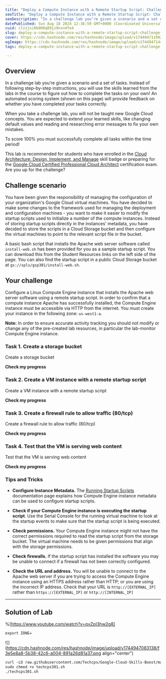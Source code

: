 ```yaml
---
title: "Deploy a Compute Instance with a Remote Startup Script: Challenge Lab - GSP301"
seoTitle: "Deploy a Compute Instance with a Remote Startup Script: Challenge Lab"
seoDescription: "In a challenge lab you’re given a scenario and a set of tasks. Instead of following step-by-step instructions, you will use the skills learned from the labs"
datePublished: Sun Aug 18 2024 12:36:59 GMT+0000 (Coordinated Universal Time)
cuid: clzzjxi0b000q09jz9nsn4fo4
slug: deploy-a-compute-instance-with-a-remote-startup-script-challenge-lab-gsp301
cover: https://cdn.hashnode.com/res/hashnode/image/upload/v1744947119922/7d612a41-dfab-42a1-94a9-86ffa8ca05c3.png
ogImage: https://cdn.hashnode.com/res/hashnode/image/upload/v1744947144059/819e95e3-b4ba-4019-8ded-f6d2711ed6c7.png
tags: deploy-a-compute-instance-with-a-remote-startup-script-challenge-lab-gsp301, gsp301, deploy-a-compute-instance-with-a-remote-startup-script-challenge-lab

---
```


## **Overview**

In a challenge lab you’re given a scenario and a set of tasks. Instead of following step-by-step instructions, you will use the skills learned from the labs in the course to figure out how to complete the tasks on your own! An automated scoring system (shown on this page) will provide feedback on whether you have completed your tasks correctly.

When you take a challenge lab, you will not be taught new Google Cloud concepts. You are expected to extend your learned skills, like changing default values and reading and researching error messages to fix your own mistakes.

To score 100% you must successfully complete all tasks within the time period!

This lab is recommended for students who have enrolled in the [Cloud Architecture: Design, Implement, and Manage](https://www.cloudskillsboost.google/course_templates/640) skill badge or preparing for the [Google Cloud Certified Professional Cloud Architect](https://cloud.google.com/certification/cloud-architect) certification exam. Are you up for the challenge?

## **Challenge scenario**

You have been given the responsibility of managing the configuration of your organization's Google Cloud virtual machines. You have decided to make some changes to the framework used for managing the deployment and configuration machines - you want to make it easier to modify the startup scripts used to initialize a number of the compute instances. Instead of storing startup scripts directly in the instances' metadata, you have decided to store the scripts in a Cloud Storage bucket and then configure the virtual machines to point to the relevant script file in the bucket.

A basic bash script that installs the Apache web server software called `install-web.sh` has been provided for you as a sample startup script. You can download this from the Student Resources links on the left side of the page. You can also find the startup script in a public Cloud Storage bucket at `gs://spls/gsp301/install-web.sh`.

## **Your challenge**

Configure a Linux Compute Engine instance that installs the Apache web server software using a remote startup script. In order to confirm that a compute instance Apache has successfully installed, the Compute Engine instance must be accessible via HTTP from the internet. You must create your instance in the following zone: `us-west1-a`.

**Note:** In order to ensure accurate activity tracking you should not modify or change any of the pre-created lab resources, in particular the lab-monitor Compute Engine instance.

### Task 1. Create a storage bucket

Create a storage bucket

**Check my progress**

### Task 2. Create a VM instance with a remote startup script

Create a VM instance with a remote startup script

**Check my progress**

### Task 3. Create a firewall rule to allow traffic (80/tcp)

Create a firewall rule to allow traffic (80/tcp)

**Check my progress**

### Task 4. Test that the VM is serving web content

Test that the VM is serving web content

**Check my progress**

### Tips and Tricks

* **Configure Instance Metadata.** The [Running Startup Scripts](https://cloud.google.com/compute/docs/startupscript) documentation page explains how Compute Engine instance metadata can be used to configure startup scripts.
    
* **Check if your Compute Engine instance is executing the startup script**. Use the Serial Console for the running virtual machine to look at the startup events to make sure that the startup script is being executed.
    
* **Check permissions.** Your Compute Engine instance might not have the correct permissions required to read the startup script from the storage bucket. The virtual machine needs to be given permissions that align with the storage permissions.
    
* **Check firewalls.** If the startup script has installed the software you may be unable to connect if a firewall has not been correctly configured.
    
* **Check the URL and address.** You will be unable to connect to the Apache web server if you are trying to access the Compute Engine instance using an HTTPS address rather than HTTP; or you are using the incorrect IP address. Check that your URL is `http://[EXTERNAL_IP]` rather than `https://[EXTERNAL_IP]` or `http://[INTERNAL_IP]`
    

---

## Solution of Lab

%[https://www.youtube.com/watch?v=qvZpI3hw2g8] 

```apache
export ZONE=
```

![](https://cdn.hashnode.com/res/hashnode/image/upload/v1744947083138/f3e5e8a8-5b38-42c6-a004-891a26d81a37.png align="center")

```apache
curl -LO raw.githubusercontent.com/Techcps/Google-Cloud-Skills-Boost/master/Deploy%20a%20Compute%20Instance%20with%20a%20Remote%20Startup%20Script%3A%20Challenge%20Lab/techcps301.sh
sudo chmod +x techcps301.sh
./techcps301.sh
```